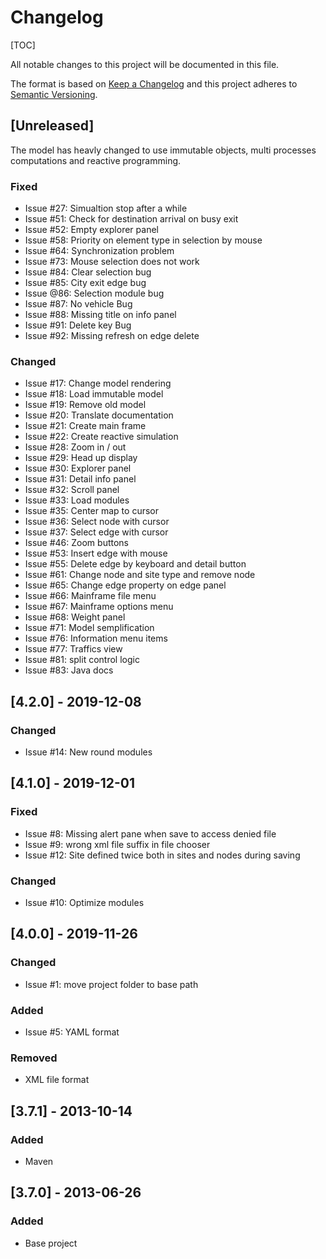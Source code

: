 # Changelog

[TOC]

All notable changes to this project will be documented in this file.

The format is based on [Keep a Changelog](http://keepachangelog.com/en/1.0.0/)
and this project adheres to [Semantic Versioning](http://semver.org/spec/v2.0.0.html).

## [Unreleased]

The model has heavly changed to use immutable objects, multi processes computations and reactive programming.

### Fixed

- Issue #27: Simualtion stop after a while
- Issue #51: Check for destination arrival on busy exit
- Issue #52: Empty explorer panel
- Issue #58: Priority on element type in selection by mouse
- Issue #64: Synchronization problem
- Issue #73: Mouse selection does not work
- Issue #84: Clear selection bug
- Issue #85: City exit edge bug
- Issue @86: Selection module bug
- Issue #87: No vehicle Bug
- Issue #88: Missing title on info panel
- Issue #91: Delete key Bug
- Issue #92: Missing refresh on edge delete

### Changed

- Issue #17: Change model rendering
- Issue #18: Load immutable model
- Issue #19: Remove old model
- Issue #20: Translate documentation
- Issue #21: Create main frame
- Issue #22: Create reactive simulation
- Issue #28: Zoom in / out
- Issue #29: Head up display
- Issue #30: Explorer panel
- Issue #31: Detail info panel
- Issue #32: Scroll panel
- Issue #33: Load modules
- Issue #35: Center map to cursor
- Issue #36: Select node with cursor
- Issue #37: Select edge with cursor
- Issue #46: Zoom buttons
- Issue #53: Insert edge with mouse
- Issue #55: Delete edge by keyboard and detail button
- Issue #61: Change node and site type and remove node
- Issue #65: Change edge property on edge panel
- Issue #66: Mainframe file menu
- Issue #67: Mainframe options menu
- Issue #68: Weight panel
- Issue #71: Model semplification
- Issue #76: Information menu items
- Issue #77: Traffics view
- Issue #81: split control logic 
- Issue #83: Java docs

## [4.2.0] - 2019-12-08

### Changed

- Issue #14: New round modules

## [4.1.0] - 2019-12-01

### Fixed

- Issue #8: Missing alert pane when save to access denied file
- Issue #9: wrong xml file suffix in file chooser
- Issue #12: Site defined twice both in sites and nodes during saving

### Changed

- Issue #10: Optimize modules

## [4.0.0] - 2019-11-26

### Changed

- Issue #1: move project folder to base path

### Added

- Issue #5: YAML format

### Removed

- XML file format

## [3.7.1] - 2013-10-14

### Added

- Maven

## [3.7.0] - 2013-06-26

### Added

- Base project
